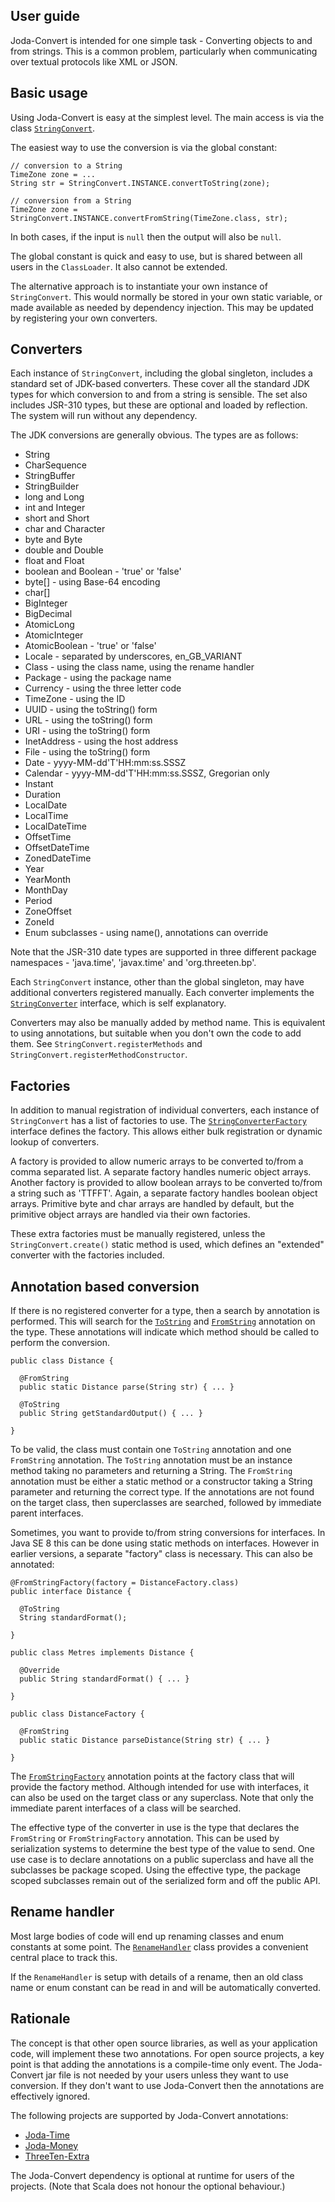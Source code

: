 ## User guide

Joda-Convert is intended for one simple task -
Converting objects to and from strings.
This is a common problem, particularly when communicating over textual protocols like XML or JSON.

## Basic usage

Using Joda-Convert is easy at the simplest level.
The main access is via the class [`StringConvert`](https://www.joda.org/joda-convert/apidocs/org.joda.convert/org/joda/convert/StringConvert.html).

The easiest way to use the conversion is via the global constant:

```
// conversion to a String
TimeZone zone = ...
String str = StringConvert.INSTANCE.convertToString(zone);

// conversion from a String
TimeZone zone = StringConvert.INSTANCE.convertFromString(TimeZone.class, str);
```

In both cases, if the input is `null` then the output will also be `null`.

The global constant is quick and easy to use, but is shared between all users in the `ClassLoader`.
It also cannot be extended.

The alternative approach is to instantiate your own instance of `StringConvert`.
This would normally be stored in your own static variable, or made available as needed by dependency injection.
This may be updated by registering your own converters.


## Converters

Each instance of `StringConvert`, including the global singleton, includes a standard set of JDK-based converters.
These cover all the standard JDK types for which conversion to and from a string is sensible.
The set also includes JSR-310 types, but these are optional and loaded by reflection.
The system will run without any dependency.

The JDK conversions are generally obvious. The types are as follows:

* String
* CharSequence
* StringBuffer
* StringBuilder
* long and Long
* int and Integer
* short and Short
* char and Character
* byte and Byte
* double and Double
* float and Float
* boolean and Boolean - 'true' or 'false'
* byte[] - using Base-64 encoding
* char[]
* BigInteger
* BigDecimal
* AtomicLong
* AtomicInteger
* AtomicBoolean - 'true' or 'false'
* Locale - separated by underscores, en_GB_VARIANT
* Class - using the class name, using the rename handler
* Package - using the package name
* Currency - using the three letter code
* TimeZone - using the ID
* UUID - using the toString() form
* URL - using the toString() form
* URI - using the toString() form
* InetAddress - using the host address
* File - using the toString() form
* Date - yyyy-MM-dd'T'HH:mm:ss.SSSZ
* Calendar - yyyy-MM-dd'T'HH:mm:ss.SSSZ, Gregorian only
* Instant
* Duration
* LocalDate
* LocalTime
* LocalDateTime
* OffsetTime
* OffsetDateTime
* ZonedDateTime
* Year
* YearMonth
* MonthDay
* Period
* ZoneOffset
* ZoneId
* Enum subclasses - using name(), annotations can override

Note that the JSR-310 date types are supported in three different package namespaces -
'java.time', 'javax.time' and 'org.threeten.bp'.

Each `StringConvert` instance, other than the global singleton, may have additional converters registered manually.
Each converter implements the [`StringConverter`](https://www.joda.org/joda-convert/apidocs/org.joda.convert/org/joda/convert/StringConverter.html) interface, which is self explanatory.

Converters may also be manually added by method name.
This is equivalent to using annotations, but suitable when you don't own the code to add them.
See `StringConvert.registerMethods` and `StringConvert.registerMethodConstructor`.


## Factories

In addition to manual registration of individual converters, each instance of `StringConvert`
has a list of factories to use. The [`StringConverterFactory`](https://www.joda.org/joda-convert/apidocs/org.joda.convert/org/joda/convert/StringConverterFactory.html) interface defines the factory.
This allows either bulk registration or dynamic lookup of converters.

A factory is provided to allow numeric arrays to be converted to/from a comma separated list.
A separate factory handles numeric object arrays.
Another factory is provided to allow boolean arrays to be converted to/from a string such as 'TTFFT'.
Again, a separate factory handles boolean object arrays.
Primitive byte and char arrays are handled by default, but the primitive object arrays are
handled via their own factories.

These extra factories must be manually registered, unless the `StringConvert.create()`
static method is used, which defines an "extended" converter with the factories included.


## Annotation based conversion

If there is no registered converter for a type, then a search by annotation is performed.
This will search for the [`ToString`](https://www.joda.org/joda-convert/apidocs/org.joda.convert/org/joda/convert/ToString.html) and
[`FromString`](https://www.joda.org/joda-convert/apidocs/org.joda.convert/org/joda/convert/FromString.html) annotation on the type.
These annotations will indicate which method should be called to perform the conversion.

```
public class Distance {

  @FromString
  public static Distance parse(String str) { ... }

  @ToString
  public String getStandardOutput() { ... }

}
```

To be valid, the class must contain one `ToString` annotation and one `FromString` annotation.
The `ToString` annotation must be an instance method taking no parameters and returning a String.
The `FromString` annotation must be either a static method or a constructor taking a String parameter and
returning the correct type.
If the annotations are not found on the target class, then superclasses are searched, followed by immediate parent interfaces.

Sometimes, you want to provide to/from string conversions for interfaces.
In Java SE 8 this can be done using static methods on interfaces.
However in earlier versions, a separate "factory" class is necessary.
This can also be annotated:

```
@FromStringFactory(factory = DistanceFactory.class)
public interface Distance {

  @ToString
  String standardFormat();

}

public class Metres implements Distance {

  @Override
  public String standardFormat() { ... }

}

public class DistanceFactory {

  @FromString
  public static Distance parseDistance(String str) { ... }

}
```

The [`FromStringFactory`](https://www.joda.org/joda-convert/apidocs/org.joda.convert/org/joda/convert/FromStringFactory.html)
annotation points at the factory class that will provide the factory method.
Although intended for use with interfaces, it can also be used on the target class or any superclass.
Note that only the immediate parent interfaces of a class will be searched.

The effective type of the converter in use is the type that declares the `FromString`
or `FromStringFactory` annotation.
This can be used by serialization systems to determine the best type of the value to send.
One use case is to declare annotations on a public superclass and have all the subclasses be package scoped.
Using the effective type, the package scoped subclasses remain out of the serialized form and
off the public API.


## Rename handler

Most large bodies of code will end up renaming classes and enum constants at some point.
The [`RenameHandler`](https://www.joda.org/joda-convert/apidocs/org.joda.convert/org/joda/convert/RenameHandler.html)
class provides a convenient central place to track this.

If the `RenameHandler` is setup with details of a rename, then an old class name
or enum constant can be read in and will be automatically converted.


## Rationale

The concept is that other open source libraries, as well as your application code, will implement these two annotations.
For open source projects, a key point is that adding the annotations is a compile-time only event.
The Joda-Convert jar file is not needed by your users unless they want to use conversion.
If they don't want to use Joda-Convert then the annotations are effectively ignored.

The following projects are supported by Joda-Convert annotations:

* [Joda-Time](https://www.joda.org/joda-time/)
* [Joda-Money](https://www.joda.org/joda-money/)
* [ThreeTen-Extra](https://www.threeten.org/threeten-extra/)

The Joda-Convert dependency is optional at runtime for users of the projects.
(Note that Scala does not honour the optional behaviour.)
